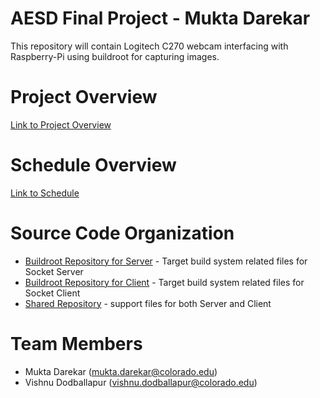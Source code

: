 # AESD Final Project - Mukta Darekar
This repository will contain Logitech C270 webcam interfacing with Raspberry-Pi using buildroot for capturing images.

# Project Overview
[Link to Project Overview](https://github.com/cu-ecen-aeld/final-project-vido2373/wiki/Project-Overview)

# Schedule Overview
[Link to Schedule](https://github.com/cu-ecen-aeld/final-project-vido2373/wiki/Final-Project-Assignment-Schedule-Page)

# Source Code Organization
* [Buildroot Repository for Server](https://github.com/cu-ecen-aeld/final-project-MuktaDarekar.git) - Target build system related files for Socket Server
* [Buildroot Repository for Client](https://github.com/cu-ecen-aeld/final-project-vido2373.git) - Target build system related files for Socket Client
* [Shared Repository](https://github.com/cu-ecen-aeld/final-project-support-vishnu-mukta.git) - support files for both Server and Client

# Team Members
* Mukta Darekar (mukta.darekar@colorado.edu)
* Vishnu Dodballapur (vishnu.dodballapur@colorado.edu)

